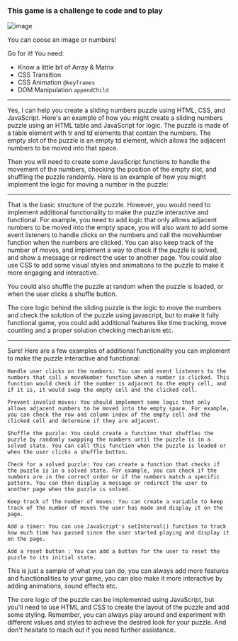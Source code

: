### This game is a challenge to code and to play

![image](https://user-images.githubusercontent.com/18010349/197683456-088c9549-06a0-4548-97f1-1900805a68fc.png)

You can coose an image or numbers!

Go for it! You need:

- Know a little bit of Array & Matrix
- CSS Transition
- CSS Animation `@keyframes`
- DOM Manipulation `appendChild`

---

Yes, I can help you create a sliding numbers puzzle using HTML, CSS, and JavaScript.
Here's an example of how you might create a sliding numbers puzzle using an HTML table and JavaScript for logic. The puzzle is made of a table element with tr and td elements that contain the numbers. The empty slot of the puzzle is an empty td element, which allows the adjacent numbers to be moved into that space.

Then you will need to create some JavaScript functions to handle the movement of the numbers, checking the position of the empty slot, and shuffling the puzzle randomly.
Here is an example of how you might implement the logic for moving a number in the puzzle:

---

That is the basic structure of the puzzle. However, you would need to implement additional functionality to make the puzzle interactive and functional.
For example, you need to add logic that only allows adjacent numbers to be moved into the empty space, you will also want to add some event listeners to handle clicks on the numbers and call the moveNumber function when the numbers are clicked.
You can also keep track of the number of moves, and implement a way to check if the puzzle is solved, and show a message or redirect the user to another page.
You could also use CSS to add some visual styles and animations to the puzzle to make it more engaging and interactive.

You could also shuffle the puzzle at random when the puzzle is loaded, or when the user clicks a shuffle button.

The core logic behind the sliding puzzle is the logic to move the numbers and check the solution of the puzzle using javascript, but to make it fully functional game, you could add additional features like time tracking, move counting and a proper solution checking mechanism etc.

---

Sure! Here are a few examples of additional functionality you can implement to make the puzzle interactive and functional:

    Handle user clicks on the numbers: You can add event listeners to the numbers that call a moveNumber function when a number is clicked. This function would check if the number is adjacent to the empty cell, and if it is, it would swap the empty cell and the clicked cell.

    Prevent invalid moves: You should implement some logic that only allows adjacent numbers to be moved into the empty space. For example, you can check the row and column index of the empty cell and the clicked cell and determine if they are adjacent.

    Shuffle the puzzle: You could create a function that shuffles the puzzle by randomly swapping the numbers until the puzzle is in a solved state. You can call this function when the puzzle is loaded or when the user clicks a shuffle button.

    Check for a solved puzzle: You can create a function that checks if the puzzle is in a solved state. For example, you can check if the numbers are in the correct order or if the numbers match a specific pattern. You can then display a message or redirect the user to another page when the puzzle is solved.

    Keep track of the number of moves: You can create a variable to keep track of the number of moves the user has made and display it on the page.

    Add a timer: You can use JavaScript's setInterval() function to track how much time has passed since the user started playing and display it on the page.

    Add a reset button : You can add a button for the user to reset the puzzle to its initial state.

This is just a sample of what you can do, you can always add more features and functionalities to your game, you can also make it more interactive by adding animations, sound effects etc.

The core logic of the puzzle can be implemented using JavaScript, but you'll need to use HTML and CSS to create the layout of the puzzle and add some styling. Remember, you can always play around and experiment with different values and styles to achieve the desired look for your puzzle. And don't hesitate to reach out if you need further assistance.
